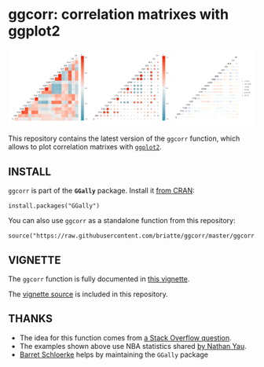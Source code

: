 # ggcorr: correlation matrixes with ggplot2

![](demo.png)

This repository contains the latest version of the `ggcorr` function, which allows to plot correlation matrixes with [`ggplot2`](http://ggplot2.org/).

## INSTALL

`ggcorr` is part of the __`GGally`__ package. Install it [from CRAN](https://cran.r-project.org/web/packages/GGally/):

```{r}
install.packages("GGally")
```

You can also use `ggcorr` as a standalone function from this repository:

```{r}
source("https://raw.githubusercontent.com/briatte/ggcorr/master/ggcorr.R")
```

## VIGNETTE

The `ggcorr` function is fully documented in [this vignette](https://briatte.github.io/ggcorr/).

The [vignette source](vignette) is included in this repository.

## THANKS

- The idea for this function comes from [a Stack Overflow question](http://stackoverflow.com/questions/12196756/significance-level-added-to-matrix-correlation-heatmap-using-ggplot2).
- The examples shown above use NBA statistics shared [by Nathan Yau](http://flowingdata.com/2010/01/21/how-to-make-a-heatmap-a-quick-and-easy-solution/).
- [Barret Schloerke](https://github.com/schloerke) helps by maintaining the `GGally` package

